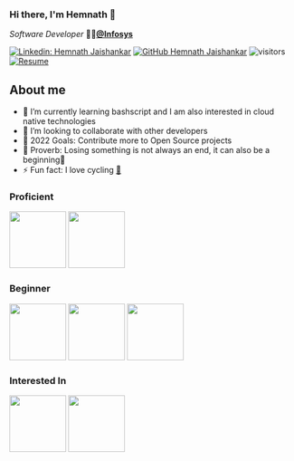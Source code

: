 ### Hi there, I'm Hemnath 👋

_Software Developer_ 🧑‍💻<a href="https://www.infosys.com/" target="_blank"><b>@Infosys</b></a>

[![Linkedin: Hemnath Jaishankar](https://img.shields.io/badge/-Hemnath-blue?style=flat-square&logo=Linkedin&logoColor=white&link=https://www.linkedin.com/in/hemnath-jaishankar/)](https://www.linkedin.com/in/hemnath-jaishankar)
[![GitHub Hemnath Jaishankar](https://img.shields.io/github/followers/SriHemnath?label=follow&style=social)](https://github.com/SriHemnath)
![visitors](https://visitor-badge.glitch.me/badge?page_id=SriHemnath.visitor-badge)
[![Resume](https://img.shields.io/badge/Resume-Download-brightgreen)](https://drive.google.com/file/d/1hjPG_U2TKk98ouIS87MG7d6ECvVW4K69/view?usp=sharing)

## About me

- 🌱 I’m currently learning bashscript and I am also interested in cloud native technologies
- 👯 I’m looking to collaborate with other developers
- 🥅 2022 Goals: Contribute more to Open Source projects
- 🙂 Proverb: Losing something is not always an end, it can also be a beginning💪
- ⚡ Fun fact: I love cycling <a href="https://www.strava.com/athletes/83250173" target="_blank"><b>🚴</b></a>

### Proficient

<code><a href="https://go.dev/" target="_blank"><img height="100" src="https://www.vectorlogo.zone/logos/golang/golang-official.svg"></a></code>
<code><a href="https://spring.io/" target="_blank"><img height="100" src="https://www.vectorlogo.zone/logos/springio/springio-icon.svg"></a></code>

### Beginner

<code><a href="https://grpc.io/" target="_blank"><img height="100" src="https://www.vectorlogo.zone/logos/grpcio/grpcio-ar21.svg"></a></code>
<code><a href="https://www.docker.com/" target="\_blank"><img height="100" src="https://www.vectorlogo.zone/logos/docker/docker-icon.svg"></a></code>
<code><a href="https://kubernetes.io/" target="_blank"><img height="100" src="https://www.vectorlogo.zone/logos/kubernetes/kubernetes-icon.svg"></a></code>

### Interested In

<code><a href="https://cloud.google.com/" target="_blank"><img height="100" src="https://www.vectorlogo.zone/logos/google_cloud/google_cloud-icon.svg"></a></code>
<code><a href="https://cloud.google.com/" target="_blank"><img height="100" src="https://www.vectorlogo.zone/logos/graphql/graphql-icon.svg"></a></code>

[instagram]: https://www.instagram.com/hemnath_j
[facebook]: https://www.facebook.com/hemnath.jaishankar
[linkedin]: https://www.linkedin.com/in/hemnath-jaishankar
[github]: https://github.com/SriHemnath
[vscode]: https://code.visualstudio.com
[sql]: https://www.oracle.com/in/database/technologies/appdev/sqldeveloper-landing.html
[mysql]: https://www.mysql.com
[gitlab]: https://gitlab.com/HemnathJaishankar
[java]: https://www.java.com/en
[go]: https://go.dev
<!--
**SriHemnath/SriHemnath** is a ✨ _special_ ✨ repository because its `README.md` (this file) appears on your GitHub profile.

Here are some ideas to get you started:

- 🔭 I’m currently working on ...
- 🌱 I’m currently learning ...
- 👯 I’m looking to collaborate on ...
- 🤔 I’m looking for help with ...
- 💬 Ask me about ...
- 📫 How to reach me: ...
- 😄 Pronouns: ...
- ⚡ Fun fact: ...
-->
